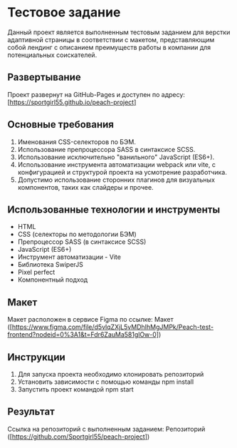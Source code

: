 # Тестовое задание

Данный проект является выполненным тестовым заданием для верстки адаптивной страницы в соответствии с макетом, представляющим собой лендинг с описанием преимуществ работы в компании для потенциальных соискателей.

## Развертывание

Проект развернут на GitHub-Pages и доступен по адресу: [https://sportgirl55.github.io/peach-project]

## Основные требования
1. Именования CSS-селекторов по БЭМ.
2. Использование препроцессора SASS в синтаксисе SCSS.
3. Использование исключительно "ванильного" JavaScript (ES6+).
4. Использование инструмента автоматизации webpack или vite, с конфигурацией и структурой проекта на усмотрение разработчика.
5. Допустимо использование сторонних плагинов для визуальных компонентов, таких как слайдеры и прочее.

## Использованные технологии и инструменты
- HTML
- CSS (селекторы по методологии БЭМ)
- Препроцессор SASS (в синтаксисе SCSS)
- JavaScript (ES6+)
- Инструмент автоматизации - Vite
- Библиотека SwiperJS
- Pixel perfect
- Компонентный подход

## Макет
Макет расположен в сервисе Figma по ссылке: Макет ([https://www.figma.com/file/d5vlqZXjL5vMDhIhMgJMPk/Peach-test-frontend?nodeid=0%3A1&t=Fdr6ZauMa581glOw-0])

## Инструкции
1. Для запуска проекта необходимо клонировать репозиторий
2. Установить зависимости с помощью команды npm install
3. Запустить проект командой npm start


## Результат
Ссылка на репозиторий с выполненным заданием: Репозиторий ([https://github.com/Sportgirl55/peach-project])